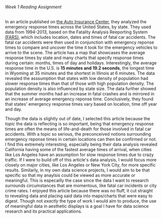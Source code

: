 ###### Week 1 Reading Assignment <h6>
In an article published on [the Auto Insurance Center](https://www.autoinsurancecenter.com/emergency-response-times.htm), they analyzed the emergency response times across the United States, by state. They used data from 1994-2013, based on the Fatality Analysis Reeporting System [(FARS)](https://www.nhtsa.gov/research-data/fatality-analysis-reporting-system-fars), which includes location, dates and times of fatal car accidents. The fatal car accidents were then used in conjunction with emergency reponse times to compare and uncover the time it took for the emergency vehicles to arrive to the scene. The article has a map that showcases the average response times by state and many charts that specify response times during certain: months, times of day and holidays. Interestingly, the average response time in the U.S. is **15 minutes and 19.2 seconds**, the longest time in Wyoming at 35 minutes and the shortest in Illinois at 6 minutes. The data revealed the asssumption that states with low density of population had slower response times than that of those with high population density. The population density is also influenced by state size. The data further showed that the summer months had an increase in fatal crashes and is mirrored in an increase of average emergency reponse time. Conclusively, they found that states' emergency response times vary based on location, time off year and day.

Though the data is slightly out of date, I selected this article because the _topic_ the data is reflecting is so important, being that emergency response times are often the means of life-and-death for those involved in fatal car accidents. With a topic so serious, the preconceived notions surrounding emergency reponse times in certain locations can then be confirmed or not. I find this extremely interesting, especially being their data analysis revealed California having some of the fastest average times of arrival, when cities like Los Angeles have an assumption for slow response times due to crazy traffic. If I were to build off of this article's data analysis, I would focus more closely on major cities, like Los Angeles or New York City, for more specific results. Similarly, in my own data science projects, I would aim to be that specific so that my anaylsis could be viewed as more accurate or meaningful. This is especailly the case since the data I want to research surrounds circumstances that are momentous, like fatal car incidents or city crime rates. I enjoyed this article because there was no fluff, it cut straight to revealing data and placing said data into maps/charts that were easy to digest. Though not *exactly* the type of work I would aim to produce, the use of meaningful data in aesthetic displays is a goal I have for data science research and its practical applications.
